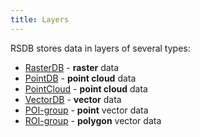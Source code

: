 ```yaml
---
title: Layers
---
```


RSDB stores data in layers of several types:

* [RasterDB](../layers_rasterdb) - **raster** data
* [PointDB](../layers_pointdb) - **point cloud** data
* [PointCloud](../layers_pointcloud) - **point cloud** data
* [VectorDB](../layers_vectordb) - **vector** data
* [POI-group](../layers_poi_group) - **point** vector data
* [ROI-group](../layers_roi_group) - **polygon** vector data